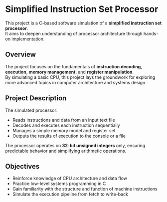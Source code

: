 # Simplified Instruction Set Processor

This project is a C-based software simulation of a **simplified instruction set processor**.  
It aims to deepen understanding of processor architecture through hands-on implementation.

## Overview
The project focuses on the fundamentals of **instruction decoding**, **execution**, **memory management**, and **register manipulation**.  
By simulating a basic CPU, this project lays the groundwork for exploring more advanced topics in computer architecture and systems design.

## Project Description
The simulated processor:
- Reads instructions and data from an input text file  
- Decodes and executes each instruction sequentially  
- Manages a simple memory model and register set  
- Outputs the results of execution to the console or a file  

The processor operates on **32-bit unsigned integers** only, ensuring predictable behavior and simplifying arithmetic operations.

## Objectives
- Reinforce knowledge of CPU architecture and data flow  
- Practice low-level systems programming in C  
- Gain familiarity with the structure and function of machine instructions  
- Simulate the execution pipeline from fetch to write-back
